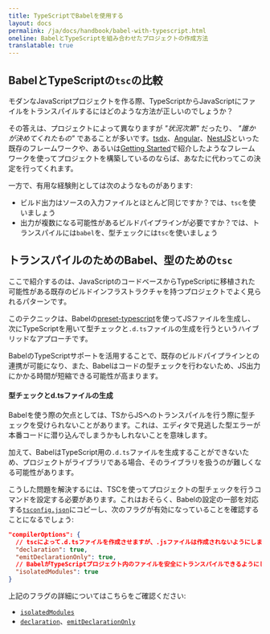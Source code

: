 ```yaml
---
title: TypeScriptでBabelを使用する
layout: docs
permalink: /ja/docs/handbook/babel-with-typescript.html
oneline: BabelとTypeScriptを組み合わせたプロジェクトの作成方法
translatable: true
---
```


## BabelとTypeScriptの`tsc`の比較

モダンなJavaScriptプロジェクトを作る際、TypeScriptからJavaScriptにファイルをトランスパイルするにはどのような方法が正しいのでしょうか？

その答えは、プロジェクトによって異なりますが _"状況次第"_ だったり、 _"誰かが決めてくれたもの"_ であることが多いです。[tsdx](https://tsdx.io)、[Angular](https://angular.io/)、[NestJS](https://nestjs.com/)といった既存のフレームワークや、あるいは[Getting Started](/docs/home)で紹介したようなフレームワークを使ってプロジェクトを構築しているのならば、あなたに代わってこの決定を行ってくれます。

一方で、有用な経験則としては次のようなものがあります:

- ビルド出力はソースの入力ファイルとほとんど同じですか？では、`tsc`を使いましょう
- 出力が複数になる可能性があるビルドパイプラインが必要ですか？では、トランスパイルには`babel`を、型チェックには`tsc`を使いましょう

## トランスパイルのためのBabel、型のための`tsc`

ここで紹介するのは、JavaScriptのコードベースからTypeScriptに移植された可能性がある既存のビルドインフラストラクチャを持つプロジェクトでよく見られるパターンです。

このテクニックは、Babelの[preset-typescript](https://babeljs.io/docs/en/babel-preset-typescript)を使ってJSファイルを生成し、次にTypeScriptを用いて型チェックと`.d.ts`ファイルの生成を行うというハイブリッドなアプローチです。

BabelのTypeScriptサポートを活用することで、既存のビルドパイプラインとの連携が可能になり、また、Babelはコードの型チェックを行わないため、JS出力にかかる時間が短縮できる可能性が高まります。

#### 型チェックとd.tsファイルの生成

Babelを使う際の欠点としては、TSからJSへのトランスパイルを行う際に型チェックを受けられないことがあります。これは、エディタで見逃した型エラーが本番コードに潜り込んでしまうかもしれないことを意味します。

加えて、BabelはTypeScript用の`.d.ts`ファイルを生成することができないため、プロジェクトがライブラリである場合、そのライブラリを扱うのが難しくなる可能性があります。

こうした問題を解決するには、TSCを使ってプロジェクトの型チェックを行うコマンドを設定する必要があります。これはおそらく、Babelの設定の一部を対応する[`tsconfig.json`](/tsconfig)にコピーし、次のフラグが有効になっていることを確認することになるでしょう:

```json tsconfig
"compilerOptions": {
  // tscによって.d.tsファイルを作成させますが、.jsファイルは作成されないようにします
  "declaration": true,
  "emitDeclarationOnly": true,
  // BabelがTypeScriptプロジェクト内のファイルを安全にトランスパイルできるようにします
  "isolatedModules": true
}
```

上記のフラグの詳細についてはこちらをご確認ください:

- [`isolatedModules`](/tsconfig#isolatedModules)
- [`declaration`](/tsconfig#declaration)、[`emitDeclarationOnly`](/tsconfig#emitDeclarationOnly)
